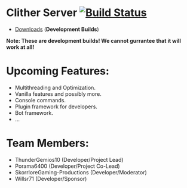 # Clither Server [![Build Status](https://ci.noxal.net/job/Clither-API/badge/icon)](https://ci.noxal.net/job/Clither-API/)

* [Downloads](https://ci.noxal.net/job/Clither-Server/) (**Development Builds**)

**Note: These are development builds! We cannot gurrantee that it will work at all!**

# Upcoming Features:
* Multithreading and Optimization.
* Vanilla features and possibly more.
* Console commands.
* Plugin framework for developers.
* Bot framework.
* ...

# Team Members:
* ThunderGemios10 (Developer/Project Lead)
* Porama6400 (Developer/Project Co-Lead)
* SkorrloreGaming-Productions (Developer/Moderator)
* Willsr71 (Developer/Sponsor)
